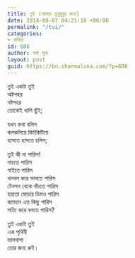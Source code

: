 ```yaml
---
title: তুই (আমার তুনুমুনুর জন্য)
date: 2014-06-07 04:21:18 +06:00
permalink: "/tui/"
categories:
- কবিতা
id: 606
author: শর্মা লুনা
layout: post
guid: https://bn.sharmaluna.com/?p=606
---
```


তুই একটা তুই  
অষ্টপহর  
নষ্টপহর  
তোকেই খালি ছুঁই;

যখন কথা বলিস  
কলকলিয়ে কিটকিটিয়ে  
হাসতে হাসতে চলিস;

তুই কী না পারিস!  
নাচতে পারিস  
গাইতে পারিস  
খলবল করে ভাবতে পারিস  
টেনসন থেকে বাঁচতে পারিস  
হয়তো ঘোড়ার ডিমও পারিস  
ক্যামনে এত্ত কিছু পারিস  
সত্যি করে বলতে পারিস?

তুই একটা তুই  
এক পৃথিবী  
ভালবাসা  
তোর জন্য রুই।